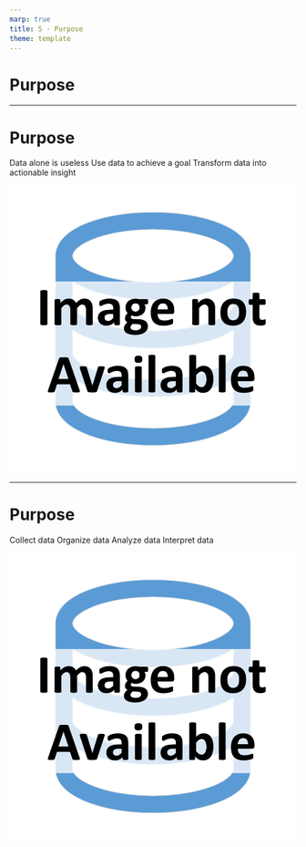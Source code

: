 ```yaml
---
marp: true
title: 5 - Purpose
theme: template
---
```


<!-- _class: title-only -->

# Purpose

---

<!-- _class: title-two-content-left-center -->

# Purpose

Data alone is useless
Use data to achieve a goal
Transform data into actionable insight

![image An icon of a database in a flat minimalist style](images/placeholder.png)

---

<!-- _class: title-two-content-left-center -->

# Purpose

Collect data
Organize data
Analyze data
Interpret data

![image An icon of a database in a flat minimalist style](images/placeholder.png)



